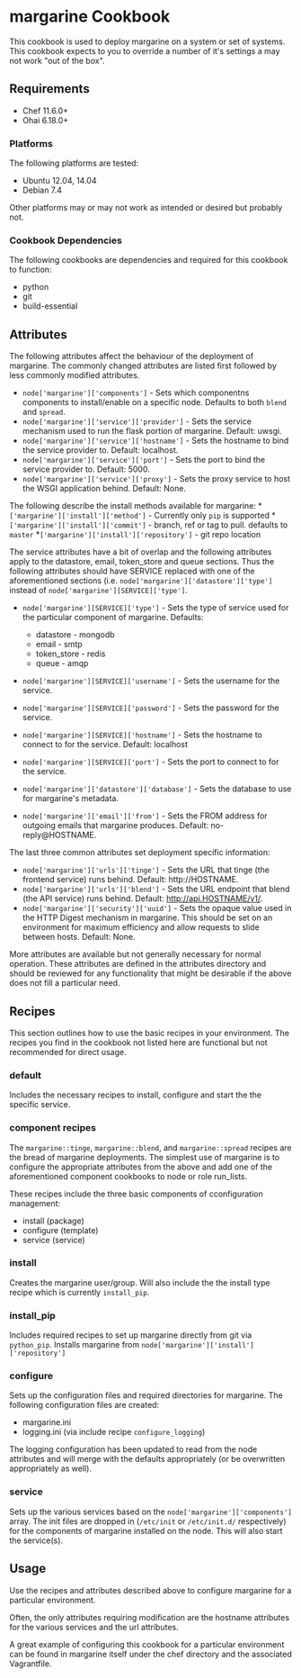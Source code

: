 margarine Cookbook
==================

This cookbook is used to deploy margarine on a system or set of systems. This cookbook expects to you to override a number of it's settings a may not work "out of the box".

Requirements
------------

- Chef 11.6.0+
- Ohai 6.18.0+

### Platforms

The following platforms are tested:

- Ubuntu 12.04, 14.04
- Debian 7.4

Other platforms may or may not work as intended or desired but probably not.

### Cookbook Dependencies

The following cookbooks are dependencies and required for this cookbook to
function:

- python
- git
- build-essential

Attributes
----------

The following attributes affect the behaviour of the deployment of margarine.
The commonly changed attributes are listed first followed by less commonly
modified attributes.
* `node['margarine']['components']` - Sets which componentns components to install/enable on a specific node. Defaults to both `blend` and `spread`.
* `node['margarine']['service']['provider']` - Sets the service mechanism used
  to run the flask portion of margarine.  Default: uwsgi.
* `node['margarine']['service']['hostname']` - Sets the hostname to bind the
  service provider to.  Default: localhost.
* `node['margarine']['service']['port']` - Sets the port to bind the service
  provider to.  Default: 5000.
* `node['margarine']['service']['proxy']` - Sets the proxy service to host the
  WSGI application behind.  Default: None.

The following describe the install methods available for margarine:
*`['margarine']['install']['method']` - Currently only `pip` is supported
*`['margarine']['install']['commit']` - branch, ref or tag to pull. defaults to `master`
*`['margarine']['install']['repository']` - git repo location

The service attributes have a bit of overlap and the following attributes apply
to the datastore, email, token_store and queue sections.  Thus the following
attributes should have SERVICE replaced with one of the aforementioned sections
(i.e. `node['margarine']['datastore']['type']` instead of 
`node['margarine'][SERVICE]['type']`.

* `node['margarine'][SERVICE]['type']` - Sets the type of service used for the
  particular component of margarine.  Defaults:
  * datastore - mongodb
  * email - smtp
  * token_store - redis
  * queue - amqp
* `node['margarine'][SERVICE]['username']` - Sets the username for the service.
* `node['margarine'][SERVICE]['password']` - Sets the password for the service.
* `node['margarine'][SERVICE]['hostname']` - Sets the hostname to connect to
  for the service.  Default: localhost
* `node['margarine'][SERVICE]['port']` - Sets the port to connect to for the
  service.

* `node['margarine']['datastore']['database']` - Sets the database to use for
  margarine's metadata.
* `node['margarine']['email']['from']` - Sets the FROM address for outgoing
  emails that margarine produces.  Default: no-reply@HOSTNAME.

The last three common attributes set deployment specific information:

* `node['margarine']['urls']['tinge']` - Sets the URL that tinge (the frontend
  service) runs behind.  Default: http://HOSTNAME.
* `node['margarine']['urls']['blend']` - Sets the URL endpoint that blend (the
  API service) runs behind.  Default: http://api.HOSTNAME/v1/.
* `node['margarine']['security']['uuid']` - Sets the opaque value used in the
  HTTP Digest mechanism in margarine.  This should be set on an environment for
  maximum efficiency and allow requests to slide between hosts.  Default: None.

More attributes are available but not generally necessary for normal operation.
These attributes are defined in the attributes directory and should be reviewed
for any functionality that might be desirable if the above does not fill a
particular need.

Recipes
-------

This section outlines how to use the basic recipes in your environment.  The
recipes you find in the cookbook not listed here are functional but not
recommended for direct usage.

### default

Includes the necessary recipes to install, configure and start the the specific service.

### component recipes

The `margarine::tinge`, `margarine::blend`, and `margarine::spread` recipes are
the bread of margarine deployments.  The simplest use of margarine is to
configure the appropriate attributes from the above and add one of the
aforementioned component cookbooks to node or role run_lists.

These recipes include the three basic components of cconfiguration management:

- install (package)
- configure (template)
- service (service)

### install

Creates the margarine user/group. Will also include the the install type recipe which is currently `install_pip`.

### install_pip

Includes required recipes to set up margarine directly from git via `python_pip`. Installs margarine from `node['margarine']['install']['repository']`

### configure

Sets up the configuration files and required directories for margarine.  The
following configuration files are created:

- margarine.ini
- logging.ini (via include recipe `configure_logging`)

The logging configuration has been updated to read from the node attributes and
will merge with the defaults appropriately (or be overwritten appropriately as
well).

### service

Sets up the various services based on the `node['margarine']['components']` array. The init files are dropped in (`/etc/init` or `/etc/init.d/` respectively) for the components of margarine installed on the node. This will also start the service(s).

Usage
-----

Use the recipes and attributes described above to configure margarine for a
particular environment.

Often, the only attributes requiring modification are the hostname attributes
for the various services and the url attributes.

A great example of configuring this cookbook for a particular environment can
be found in margarine itself under the chef directory and the associated
Vagrantfile.
